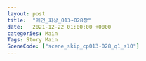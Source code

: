 ```yaml
---
layout: post
title:  "메인_회상_013~028장"
date:   2021-12-22 01:00:00 +0000
categories: Main
Tags: Story Main
SceneCode: ["scene_skip_cp013-028_q1_s10"]
---
```

